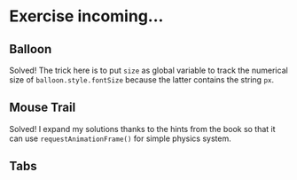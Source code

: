# Exercise incoming...
## Balloon
Solved! The trick here is to put `size` as global variable to track the numerical
size of `balloon.style.fontSize` because the latter contains the string `px`.
## Mouse Trail
Solved! I expand my solutions thanks to the hints from the book so that it
can use `requestAnimationFrame()` for simple physics system.
## Tabs

